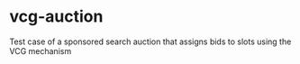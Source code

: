 # vcg-auction
Test case of a sponsored search auction that assigns bids to slots using the VCG mechanism
